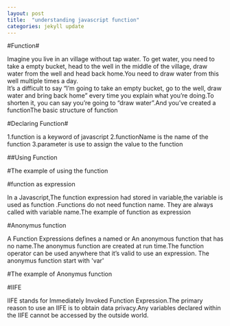 ```yaml
---
layout: post
title:  "understanding javascript function"
categories: jekyll update
---
```

#Function#

<p> Imagine you live in an village without tap water. To get water, you need to take a empty bucket, head to the well in the middle of the village, draw water from the well and head back home.You need to draw water from this well multiple times a day.<br> It’s a difficult to say “I’m going to take an empty bucket, go to the well, draw water and bring back home” every time you explain what you’re doing.<span>To shorten it, you can say you’re going to “draw water”.And  you’ve created a function</span>The basic structure of function
</p>


<script src="https://gist.github.com/ashish4497/a231e340d0f567ecbb0d1a1af4566f54.js"></script>

#Declaring Function#

<p>
	1.function is a keyword of javascript
	2.functionName is the name of the function
    3.parameter is use to assign the value to the function

 ##Using Function

#The example of using the function
<script src="https://gist.github.com/ashish4497/4c8578f783861da0630d813a93af6e1d.js"></script>


#function as expression

<p>In a Javascript,The function expression had stored in variable,the variable is used as function .Functions do not need function name. They are always called with variable name.The example of function as expression </p>

<script src="https://gist.github.com/ashish4497/8e4a8cf38ab01144636c6aa756523eb1.js"></script>

#Anonymus function

<p>A Function Expressions defines a named or An anonymous function that has no name.The anonymus function are created at run time.The function operator can be used anywhere that it’s valid to use an expression. The anonymus function start with 'var'</p>

#The example of Anonymus function

<script src="https://gist.github.com/ashish4497/5e5e45a15ce4ea9ae326f12a93992aac.js"></script>

#IIFE
<p>IIFE stands for Immediately Invoked Function Expression.The primary reason to use an IIFE is to obtain data privacy.Any variables declared within the IIFE cannot be accessed by the outside world.</p>


<script src="https://gist.github.com/ashish4497/7fe05309b934a741984ed29cb4166b54.js">
</script>

